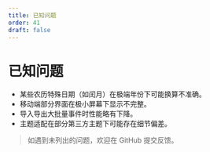 ```yaml
---
title: 已知问题
order: 41
draft: false
---
```


# 已知问题

- 某些农历特殊日期（如闰月）在极端年份下可能换算不准确。
- 移动端部分界面在极小屏幕下显示不完整。
- 导入导出大批量事件时性能略有下降。
- 主题适配在部分第三方主题下可能存在细节偏差。

> 如遇到未列出的问题，欢迎在 GitHub 提交反馈。